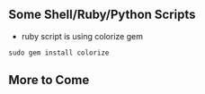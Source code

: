## Some Shell/Ruby/Python Scripts

- ruby script is using colorize gem
```
sudo gem install colorize
```

## More to Come